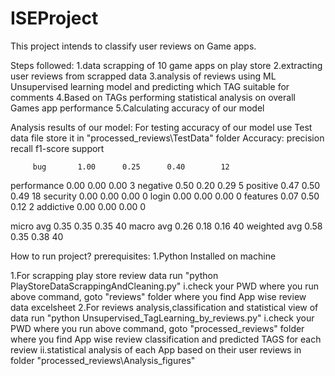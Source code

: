 # ISEProject
This project intends to classify user reviews on Game apps.

Steps followed:
1.data scrapping of 10 game apps on play store
2.extracting user reviews from scrapped data
3.analysis of reviews using ML Unsupervised learning  model and predicting which TAG suitable for comments
4.Based on TAGs performing statistical analysis on overall Games app performance
5.Calculating accuracy of our model


Analysis results of our model:
For testing accuracy of our model use Test data file store it in "processed_reviews\TestData\" folder
Accuracy:
              precision    recall  f1-score   support

         bug       1.00      0.25      0.40        12
 performance       0.00      0.00      0.00         3
    negative       0.50      0.20      0.29         5
    positive       0.47      0.50      0.49        18
    security       0.00      0.00      0.00         0
       login       0.00      0.00      0.00         0
    features       0.07      0.50      0.12         2
   addictive       0.00      0.00      0.00         0

   micro avg       0.35      0.35      0.35        40
   macro avg       0.26      0.18      0.16        40
weighted avg       0.58      0.35      0.38        40

How to run project?
prerequisites:
1.Python Installed on machine



1.For scrapping play store review data run "python PlayStoreDataScrappingAndCleaning.py"
  i.check your PWD where you run above command, goto "reviews\" folder where you find App wise review data excelsheet 
2.For reviews analysis,classification and statistical view of data run  "python Unsupervised_TagLearning_by_reviews.py"
  i.check your PWD where you run above command, goto "processed_reviews\" folder where you find App wise review classification and predicted TAGS for each review
  ii.statistical analysis of each App based on their user reviews in folder "processed_reviews\Analysis_figures\"





